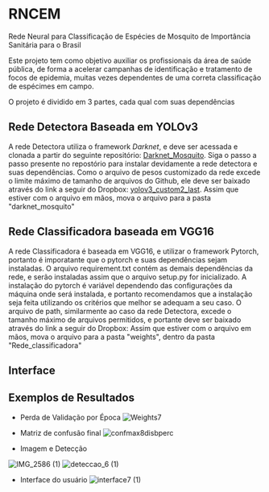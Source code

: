 # RNCEM
Rede Neural para Classificação de Espécies de Mosquito de Importância Sanitária para o Brasil

Este projeto tem como objetivo auxiliar os profissionais da área de saúde pública, de forma a acelerar campanhas de identificação e tratamento de focos de epidemia, muitas vezes dependentes de uma correta classificação de espécimes em campo.

O projeto é dividido em 3 partes, cada qual com suas dependências
## Rede Detectora Baseada em YOLOv3 
A rede Detectora utiliza o framework *Darknet*, e deve ser acessada e clonada a partir do seguinte repositório: [Darknet_Mosquito](https://github.com/LucasEmerencio/darknet_mosquito).
Siga o passo a passo presente no repostório para instalar devidamente a rede detectora e suas dependências.
Como o arquivo de pesos customizado da rede excede o limite máximo de tamanho de arquivos do Github, ele deve ser baixado através do link a seguir do Dropbox: [yolov3_custom2_last](https://github.com/LucasEmerencio/darknet_mosquito).
Assim que estiver com o arquivo em mãos, mova o arquivo para a pasta "darknet_mosquito"

## Rede Classificadora baseada em VGG16
A rede Classificadora é baseada em VGG16, e utilizar o framework Pytorch, portanto é imporatante que o pytorch e suas dependências sejam instaladas. O arquivo requirement.txt contém as demais dependências da rede, e serão instaladas assim que o arquivo setup.py for inicializado. A instalação do pytorch é variável dependendo das configurações da máquina onde será instalada, e portanto recomendamos que a instalação seja feita utilizando os critérios que melhor se adequam a seu caso.
O arquivo de path, similarmente ao caso da rede Detectora, excede o tamanho máximo de arquivos permitidos, e portante deve ser baixado através do link a seguir do Dropbox: []()
Assim que estiver com o arquivo em mãos, mova o arquivo para a pasta "weights", dentro da pasta "Rede_classificadora"

## Interface

## Exemplos de Resultados

- Perda de Validação por Época
  ![Weights7](https://github.com/user-attachments/assets/05a64031-a459-4c0e-a134-b4fc3034713f)

- Matriz de confusão final
  ![confmax8disbperc](https://github.com/user-attachments/assets/6e316fdc-3dfc-4734-914e-f12771335545)

- Imagem e Detecção

 ![IMG_2586 (1)](https://github.com/user-attachments/assets/13e6350c-15d5-441d-adb3-51320fc3459f) ![deteccao_6 (1)](https://github.com/user-attachments/assets/d74bd0f2-0b2b-457e-88ff-d848c7b7c2c2)



- Interface do usuário
  ![interface7 (1)](https://github.com/user-attachments/assets/1b11926e-27b3-4622-8c38-74bbff8897fe)




